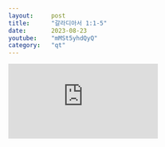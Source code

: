 ```yaml
---
layout:     post
title:      "갈라디아서 1:1-5"
date:       2023-08-23
youtube:    "mMSt5yhdQyQ"
category:   "qt"
---
```


<div class="youtube">
    <iframe src="https://www.youtube.com/embed/mMSt5yhdQyQ" title="YouTube video player" frameborder="0" allow="accelerometer; autoplay; clipboard-write; encrypted-media; gyroscope; picture-in-picture; web-share" allowfullscreen></iframe>
</div>
